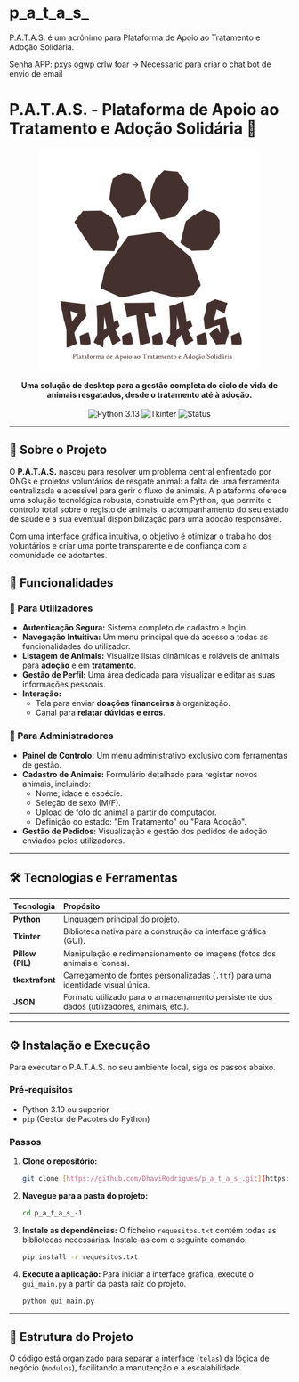 # p_a_t_a_s_
P.A.T.A.S. é um acrônimo para Plataforma de Apoio ao Tratamento e Adoção Solidária. 

Senha APP: pxys ogwp crlw foar 
-> Necessario para criar o chat bot de envio de email

# P.A.T.A.S. - Plataforma de Apoio ao Tratamento e Adoção Solidária 🐾

<p align="center">
  <img src="https://raw.githubusercontent.com/DhaviRodrigues/p_a_t_a_s_/main/telas/TKassets/logo2.png" width="400" alt="P.A.T.A.S. Logo">
</p>

<p align="center">
  <strong>Uma solução de desktop para a gestão completa do ciclo de vida de animais resgatados, desde o tratamento até à adoção.</strong>
  <br><br>
  <img src="https://img.shields.io/badge/Python-3.13-blue?style=for-the-badge&logo=python" alt="Python 3.13">
  <img src="https://img.shields.io/badge/GUI-Tkinter-orange?style=for-the-badge" alt="Tkinter">
  <img src="https://img.shields.io/badge/Status-Em%20Desenvolvimento-yellow?style=for-the-badge" alt="Status">
</p>

---

## 📖 Sobre o Projeto

O **P.A.T.A.S.** nasceu para resolver um problema central enfrentado por ONGs e projetos voluntários de resgate animal: a falta de uma ferramenta centralizada e acessível para gerir o fluxo de animais. A plataforma oferece uma solução tecnológica robusta, construída em Python, que permite o controlo total sobre o registo de animais, o acompanhamento do seu estado de saúde e a sua eventual disponibilização para uma adoção responsável.

Com uma interface gráfica intuitiva, o objetivo é otimizar o trabalho dos voluntários e criar uma ponte transparente e de confiança com a comunidade de adotantes.

## 🚀 Funcionalidades

### 👤 Para Utilizadores
- **Autenticação Segura:** Sistema completo de cadastro e login.
- **Navegação Intuitiva:** Um menu principal que dá acesso a todas as funcionalidades do utilizador.
- **Listagem de Animais:** Visualize listas dinâmicas e roláveis de animais para **adoção** e em **tratamento**.
- **Gestão de Perfil:** Uma área dedicada para visualizar e editar as suas informações pessoais.
- **Interação:**
    - Tela para enviar **doações financeiras** à organização.
    - Canal para **relatar dúvidas e erros**.

### 💼 Para Administradores
- **Painel de Controlo:** Um menu administrativo exclusivo com ferramentas de gestão.
- **Cadastro de Animais:** Formulário detalhado para registar novos animais, incluindo:
    - Nome, idade e espécie.
    - Seleção de sexo (M/F).
    - Upload de foto do animal a partir do computador.
    - Definição do estado: "Em Tratamento" ou "Para Adoção".
- **Gestão de Pedidos:** Visualização e gestão dos pedidos de adoção enviados pelos utilizadores.

---

## 🛠️ Tecnologias e Ferramentas

| Tecnologia | Propósito |
| :--- | :--- |
| **Python** | Linguagem principal do projeto. |
| **Tkinter** | Biblioteca nativa para a construção da interface gráfica (GUI). |
| **Pillow (PIL)** | Manipulação e redimensionamento de imagens (fotos dos animais e ícones). |
| **tkextrafont**| Carregamento de fontes personalizadas (`.ttf`) para uma identidade visual única. |
| **JSON** | Formato utilizado para o armazenamento persistente dos dados (utilizadores, animais, etc.). |

---

## ⚙️ Instalação e Execução

Para executar o P.A.T.A.S. no seu ambiente local, siga os passos abaixo.

### Pré-requisitos
- Python 3.10 ou superior
- `pip` (Gestor de Pacotes do Python)

### Passos

1.  **Clone o repositório:**
    ```bash
    git clone [https://github.com/DhaviRodrigues/p_a_t_a_s_.git](https://github.com/DhaviRodrigues/p_a_t_a_s_.git)
    ```

2.  **Navegue para a pasta do projeto:**
    ```bash
    cd p_a_t_a_s_-1
    ```

3.  **Instale as dependências:**
    O ficheiro `requesitos.txt` contém todas as bibliotecas necessárias. Instale-as com o seguinte comando:
    ```bash
    pip install -r requesitos.txt
    ```

4.  **Execute a aplicação:**
    Para iniciar a interface gráfica, execute o `gui_main.py` a partir da pasta raiz do projeto.
    ```bash
    python gui_main.py
    ```

---

## 📂 Estrutura do Projeto

O código está organizado para separar a interface (`telas`) da lógica de negócio (`modulos`), facilitando a manutenção e a escalabilidade.
